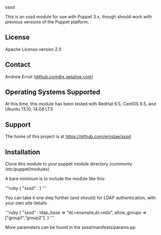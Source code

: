 sssd

This is an sssd module for use with Puppet 3.x, though should work with previous
versions of the Puppet platform.

License
-------
Apache License version 2.0

Contact
-------
Andrew Ernst (github.com@x.getalive.com)

Operating Systems Supported
---------------------------
At this time, this module has been tested with RedHat 6.5, CentOS 6.5, and Ubuntu 13.10, 14.04 LTS

Support
-------
The home of this project is at https://github.com/ernstae/sssd

Installation
------------
Clone this module to your puppet module directory (commonly /etc/puppet/modules)

A bare minimum is to include the module like this:

'''ruby
  { "sssd" : }
'''

You can take it one step further (and should) for LDAP authentication, with your own 
site details

'''ruby
  { "sssd" :
     ldap_base => "dc=example,dc=edu",
     allow_groups => ["group1","group2"],
  }
'''

More parameters can be found in the sssd/manifests/params.pp

